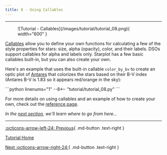```yaml
---
title: 8 - Using Callables
---
```


---

<figure markdown="span">
  ![Tutorial - Callables](/images/tutorial/tutorial_08.png){ width="600" }
</figure>


[Callables](/reference-callables/) allow you to define your own functions for calculating a few of the style properties for stars: size, alpha (opacity),  color, and their labels. DSOs support callables for alpha and labels only. Starplot has a few basic callables built-in, but you can also create your own.

Here's an example that uses the built-in callable `color_by_bv` to create an optic plot of [Antares](https://en.wikipedia.org/wiki/Antares) that colorizes the stars based on their B-V index (Antares B-V is 1.83 so it appears red/orange in the sky):
<div class="tutorial" markdown>
```python linenums="1"
--8<-- "tutorial/tutorial_08.py"
```
</div>

For more details on using callables and an example of how to create your own, check out the [reference page](/reference-callables/).

*In the [next section](09.md), we'll learn where to go from here...*

---
<div class="flex-space-between" markdown>

[:octicons-arrow-left-24: Previous](07.md){ .md-button .text-right }

[Tutorial Home](/tutorial)

[Next :octicons-arrow-right-24:](09.md){ .md-button .text-right }

</div>
